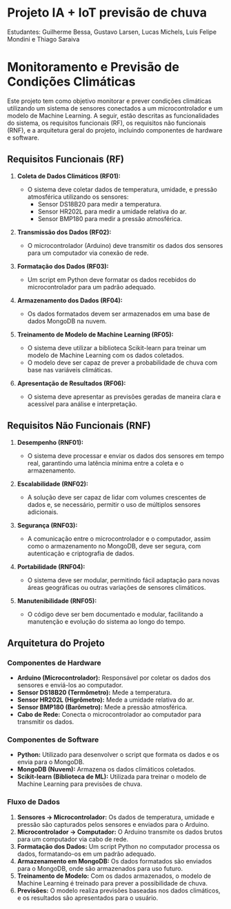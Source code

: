 # Projeto IA + IoT previsão de chuva

Estudantes: Guilherme Bessa, Gustavo Larsen, Lucas Michels, Luis Felipe Mondini e Thiago Saraiva

# Monitoramento e Previsão de Condições Climáticas

Este projeto tem como objetivo monitorar e prever condições climáticas utilizando um sistema de sensores conectados a um microcontrolador e um modelo de Machine Learning. A seguir, estão descritas as funcionalidades do sistema, os requisitos funcionais (RF), os requisitos não funcionais (RNF), e a arquitetura geral do projeto, incluindo componentes de hardware e software.

## Requisitos Funcionais (RF)

1. **Coleta de Dados Climáticos (RF01):**
   - O sistema deve coletar dados de temperatura, umidade, e pressão atmosférica utilizando os sensores:
     - Sensor DS18B20 para medir a temperatura.
     - Sensor HR202L para medir a umidade relativa do ar.
     - Sensor BMP180 para medir a pressão atmosférica.
   
2. **Transmissão dos Dados (RF02):**
   - O microcontrolador (Arduino) deve transmitir os dados dos sensores para um computador via conexão de rede.

3. **Formatação dos Dados (RF03):**
   - Um script em Python deve formatar os dados recebidos do microcontrolador para um padrão adequado.

4. **Armazenamento dos Dados (RF04):**
   - Os dados formatados devem ser armazenados em uma base de dados MongoDB na nuvem.

5. **Treinamento de Modelo de Machine Learning (RF05):**
   - O sistema deve utilizar a biblioteca Scikit-learn para treinar um modelo de Machine Learning com os dados coletados.
   - O modelo deve ser capaz de prever a probabilidade de chuva com base nas variáveis climáticas.

6. **Apresentação de Resultados (RF06):**
   - O sistema deve apresentar as previsões geradas de maneira clara e acessível para análise e interpretação.

## Requisitos Não Funcionais (RNF)

1. **Desempenho (RNF01):**
   - O sistema deve processar e enviar os dados dos sensores em tempo real, garantindo uma latência mínima entre a coleta e o armazenamento.

2. **Escalabilidade (RNF02):**
   - A solução deve ser capaz de lidar com volumes crescentes de dados e, se necessário, permitir o uso de múltiplos sensores adicionais.

3. **Segurança (RNF03):**
   - A comunicação entre o microcontrolador e o computador, assim como o armazenamento no MongoDB, deve ser segura, com autenticação e criptografia de dados.

4. **Portabilidade (RNF04):**
   - O sistema deve ser modular, permitindo fácil adaptação para novas áreas geográficas ou outras variações de sensores climáticos.

5. **Manutenibilidade (RNF05):**
   - O código deve ser bem documentado e modular, facilitando a manutenção e evolução do sistema ao longo do tempo.

## Arquitetura do Projeto

### Componentes de Hardware

- **Arduino (Microcontrolador):** Responsável por coletar os dados dos sensores e enviá-los ao computador.
- **Sensor DS18B20 (Termômetro):** Mede a temperatura.
- **Sensor HR202L (Higrômetro):** Mede a umidade relativa do ar.
- **Sensor BMP180 (Barômetro):** Mede a pressão atmosférica.
- **Cabo de Rede:** Conecta o microcontrolador ao computador para transmitir os dados.

### Componentes de Software

- **Python:** Utilizado para desenvolver o script que formata os dados e os envia para o MongoDB.
- **MongoDB (Nuvem):** Armazena os dados climáticos coletados.
- **Scikit-learn (Biblioteca de ML):** Utilizada para treinar o modelo de Machine Learning para previsões de chuva.

### Fluxo de Dados

1. **Sensores -> Microcontrolador:** Os dados de temperatura, umidade e pressão são capturados pelos sensores e enviados para o Arduino.
2. **Microcontrolador -> Computador:** O Arduino transmite os dados brutos para um computador via cabo de rede.
3. **Formatação dos Dados:** Um script Python no computador processa os dados, formatando-os em um padrão adequado.
4. **Armazenamento em MongoDB:** Os dados formatados são enviados para o MongoDB, onde são armazenados para uso futuro.
5. **Treinamento de Modelo:** Com os dados armazenados, o modelo de Machine Learning é treinado para prever a possibilidade de chuva.
6. **Previsões:** O modelo realiza previsões baseadas nos dados climáticos, e os resultados são apresentados para o usuário.
